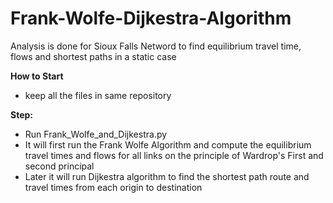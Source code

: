 # Frank-Wolfe-Dijkestra-Algorithm
Analysis is done for Sioux Falls Netword to find equilibrium travel time, flows and shortest paths in a static case

**How to Start**
* keep all the files in same repository 

**Step:**
* Run Frank_Wolfe_and_Dijkestra.py
* It will first run the Frank Wolfe Algorithm and compute the equilibrium travel times and flows for all links on the principle of Wardrop's First and second principal
* Later it will run Dijkestra algorithm to find the shortest path route and travel times from each origin to destination

